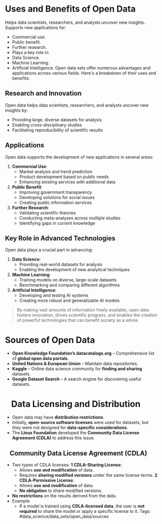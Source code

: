 # Uses and Benefits of Open Data
Helps data scientists, researchers, and analysts uncover new insights. Supports new applications for:
* Commercial use.
* Public benefit.
* Further research.
* Plays a key role in:
* Data Science.
* Machine Learning.
* Artificial Intelligence.
Open data sets offer numerous advantages and applications across various fields. Here's a breakdown of their uses and benefits:
## Research and Innovation
Open data helps data scientists, researchers, and analysts uncover new insights by:
- Providing large, diverse datasets for analysis
- Enabling cross-disciplinary studies
- Facilitating reproducibility of scientific results
## Applications
Open data supports the development of new applications in several areas:
1. **Commercial Use**:
   - Market analysis and trend prediction
   - Product development based on public needs
   - Enhancing existing services with additional data
2. **Public Benefit**:
   - Improving government transparency
   - Developing solutions for social issues
   - Creating public information services
3. **Further Research**:
   - Validating scientific theories
   - Conducting meta-analyses across multiple studies
   - Identifying gaps in current knowledge
## Key Role in Advanced Technologies
Open data plays a crucial part in advancing:
1. **Data Science**:
   - Providing real-world datasets for analysis
   - Enabling the development of new analytical techniques
2. **Machine Learning**:
   - Training models on diverse, large-scale datasets
   - Benchmarking and comparing different algorithms
3. **Artificial Intelligence**:
   - Developing and testing AI systems
   - Creating more robust and generalizable AI models

> By making vast amounts of information freely available, open data fosters innovation, drives scientific progress, and enables the creation of powerful technologies that can benefit society as a whole.

# **Sources of Open Data**
* **Open Knowledge Foundation’s datacatalogs.org** – Comprehensive list of **global open data portals**.
* **United Nations & European Union** – Maintain data repositories.
* **Kaggle** – Online data science community for **finding and sharing** datasets.
* **Google Dataset Search** – A search engine for discovering useful datasets.

# ⠀**Data Licensing and Distribution**
* Open data may have **distribution restrictions**.
* Initially, **open-source software licenses** were used for datasets, but they were not designed for **data-specific considerations**.
* The **Linux Foundation** developed the **Community Data License Agreement (CDLA)** to address this issue.

## ⠀**Community Data License Agreement (CDLA)**
* Two types of CDLA licenses:
  **1** **CDLA-Sharing License**:
  * Allows **use and modification** of data.
  * Requires **sharing modified versions** under the same license terms.
  **2** **CDLA-Permissive License**:
  * Allows **use and modification** of data.
  * **No obligation** to share modified versions.
* **No restrictions** on the results derived from the data.
* Example:
  * If a model is trained using **CDLA-licensed data**, the user is **not required** to share the model or apply a specific license to it.
Tags:
#data_science/data_sets/open_data/sources